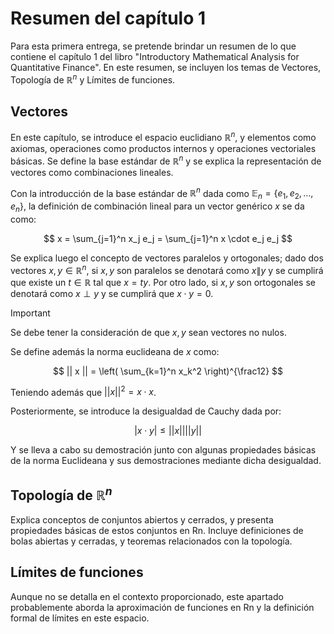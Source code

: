 # Resumen del capítulo 1

Para esta primera entrega, se pretende brindar un resumen de lo que contiene el capítulo 1 del libro "Introductory Mathematical Analysis for Quantitative Finance". En este resumen, se incluyen los temas de Vectores, Topología de $\mathbb{R}^n$ y Límites de funciones.


## Vectores

En este capítulo, se introduce el espacio euclidiano $\mathbb{R}^n$, y elementos como axiomas, operaciones como productos internos y operaciones vectoriales básicas. Se define la base estándar de $\mathbb{R}^n$ y se explica la representación de vectores como combinaciones lineales.

Con la introducción de la base estándar de $\mathbb{R}^n$ dada como $\mathbb{E}_n = \{ e_1, e_2, \ldots, e_n \}$, la definición de combinación lineal para un vector genérico $x$ se da como:

$$ x = \sum_{j=1}^n x_j e_j = \sum_{j=1}^n x \cdot e_j e_j $$

Se explica luego el concepto de vectores paralelos y ortogonales; dado dos vectores $x, y \in \mathbb{R}^n$, si $x,y$ son paralelos se denotará como $x\|y$ y se cumplirá que existe un $t\in\mathbb{R}$ tal que $x=ty$. Por otro lado, si $x,y$ son ortogonales se denotará como $x\perp y$ y se cumplirá que $x\cdot y = 0$.

> [!IMPORTANT]
> Se debe tener la consideración de que $x,y$ sean vectores no nulos.

Se define además la norma euclideana de $x$ como:

$$ || x || = \left( \sum_{k=1}^n x_k^2 \right)^{\frac12} $$

Teniendo además que $|| x ||^2 = x\cdot x$.

Posteriormente, se introduce la desigualdad de Cauchy dada por:

$$ | x\cdot y | \leq || x || || y || $$

Y se lleva a cabo su demostración junto con algunas propiedades básicas de la norma Euclideana y sus demostraciones mediante dicha desigualdad.


## Topología de $\mathbb{R}^n$

Explica conceptos de conjuntos abiertos y cerrados, y presenta propiedades básicas de estos conjuntos en Rn. Incluye definiciones de bolas abiertas y cerradas, y teoremas relacionados con la topología.


## Límites de funciones

Aunque no se detalla en el contexto proporcionado, este apartado probablemente aborda la aproximación de funciones en Rn y la definición formal de límites en este espacio.